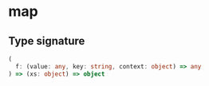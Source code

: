 # map

## Type signature

```typescript
(
  f: (value: any, key: string, context: object) => any
) => (xs: object) => object
```
